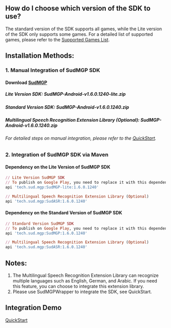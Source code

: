 ## How do I choose which version of the SDK to use? 
The standard version of the SDK supports all games, while the Lite version of the SDK only supports some games. For a detailed list of supported games, please refer to the [Supported Games List](https://docs.sud.tech/zh-CN/app/Client/StartUp.html). 
 
## Installation Methods: 
### 1. Manual Integration of SudMGP SDK 
#### Download [SudMGP](https://github.com/SudTechnology/sud-mgp-android/releases) 
##### Lite Version SDK: SudMGP-Android-v1.6.0.1240-lite.zip 
##### Standard Version SDK: SudMGP-Android-v1.6.0.1240.zip 
##### Multilingual Speech Recognition Extension Library (Optional): SudMGP-Android-v1.6.0.1240.zip 
###### For detailed steps on manual integration, please refer to the [QuickStart](https://github.com/SudTechnology/hello-sud-plus-android/blob/master/project/QuickStart/README.md). 
### 2. Integration of SudMGP SDK via Maven 
#### Dependency on the Lite Version of SudMGP SDK
```ruby
// Lite Version SudMGP SDK
// To publish on Google Play, you need to replace it with this dependency：api 'tech.sud.mgp:SudMGP-lite-static:1.6.0.1240'
api 'tech.sud.mgp:SudMGP-lite:1.6.0.1240'

// Multilingual Speech Recognition Extension Library (Optional)
api 'tech.sud.mgp:SudASR:1.6.0.1240'
```

#### Dependency on the Standard Version of SudMGP SDK
```ruby
// Standard Version SudMGP SDK
// To publish on Google Play, you need to replace it with this dependency：api 'tech.sud.mgp:SudMGP-static:1.6.0.1240'
api 'tech.sud.mgp:SudMGP:1.6.0.1240'

// Multilingual Speech Recognition Extension Library (Optional)
api 'tech.sud.mgp:SudASR:1.6.0.1240'
```

## Notes:   
1. The Multilingual Speech Recognition Extension Library can recognize multiple languages such as English, German, and Arabic. If you need this feature, you can choose to integrate this extension library.   
2. Please use SudMGPWrapper to integrate the SDK, see QuickStart. 
 
## Integration Demo 
[QuickStart](https://github.com/SudTechnology/hello-sud-plus-android/blob/master/project/QuickStart/README.md)
